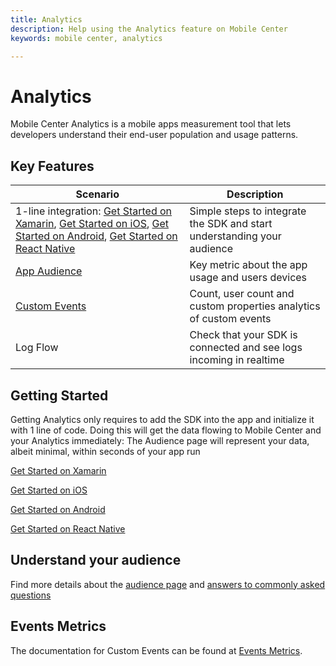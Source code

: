```yaml
---
title: Analytics
description: Help using the Analytics feature on Mobile Center
keywords: mobile center, analytics

---
```


# Analytics

Mobile Center Analytics is a mobile apps measurement tool that lets developers understand their end-user population and usage patterns.

## Key Features

| Scenario | Description |
|--|--|
| 1-line integration:  [Get Started on Xamarin](~/sdk/getting-started/xamarin.md), [Get Started on iOS](~/analytics/ios.md), [Get Started on Android](~/analytics/android.md), [Get Started on React Native](~/analytics/react-native.md) | Simple steps to integrate the SDK and start understanding your audience|
| [App Audience](~/analytics/understand-audience.md) | Key metric about the app usage and users devices|
| [Custom Events](~/analytics/understand-events.md)| Count, user count and custom properties analytics of custom events|
| Log Flow| Check that your SDK is connected and see logs incoming in realtime|

## Getting Started

Getting Analytics only requires to add the SDK into the app and initialize it with 1 line of code.
Doing this will get the data flowing to Mobile Center and your Analytics immediately: The Audience page will represent your data, albeit minimal, within seconds of your app run

[Get Started on Xamarin](~/sdk/getting-started/xamarin.md)

[Get Started on iOS](~/analytics/ios.md)

[Get Started on Android](~/analytics/android.md)

[Get Started on React Native](~/analytics/react-native.md)

## Understand your audience

Find more details about the [audience page](~/analytics/understand-audience.md) and [answers to commonly asked questions](~/analytics/faq.md)

## Events Metrics

The documentation for Custom Events can be found at [Events Metrics](~/analytics/understand-events.md).
